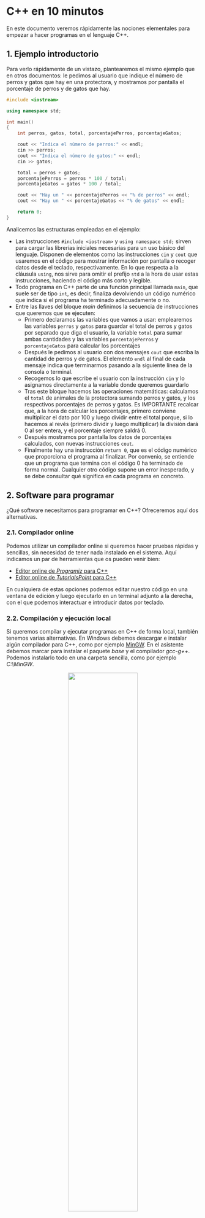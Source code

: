 # C++ en 10 minutos

En este documento veremos rápidamente las nociones elementales para empezar a hacer programas en el lenguaje C++.

## 1. Ejemplo introductorio

Para verlo rápidamente de un vistazo, plantearemos el mismo ejemplo que en otros documentos: le pedimos al usuario que indique el número de perros y gatos que hay en una protectora, y mostramos por pantalla el porcentaje de perros y de gatos que hay.

```cpp
#include <iostream>

using namespace std;

int main()
{
    int perros, gatos, total, porcentajePerros, porcentajeGatos;

    cout << "Indica el número de perros:" << endl;
    cin >> perros;
    cout << "Indica el número de gatos:" << endl;
    cin >> gatos;

    total = perros + gatos;
    porcentajePerros = perros * 100 / total;
    porcentajeGatos = gatos * 100 / total;

    cout << "Hay un " << porcentajePerros << "% de perros" << endl;
    cout << "Hay un " << porcentajeGatos << "% de gatos" << endl;

    return 0;
}
```

Analicemos las estructuras empleadas en el ejemplo:

* Las instrucciones `#include <iostream>` y `using namespace std;` sirven para cargar las librerías iniciales necesarias para un uso básico del lenguaje. Disponen de elementos como las instrucciones `cin` y `cout` que usaremos en el código para mostrar información por pantalla o recoger datos desde el teclado, respectivamente. En lo que respecta a la cláusula `using`, nos sirve para omitir el prefijo `std` a la hora de usar estas instrucciones, haciendo el código más corto y legible.
* Todo programa en C++ parte de una función principal llamada `main`, que suele ser de tipo `int`, es decir, finaliza devolviendo un código numérico que indica si el programa ha terminado adecuadamente o no.
* Entre las llaves del bloque *main* definimos la secuencia de instrucciones que queremos que se ejecuten:
  * Primero declaramos las variables que vamos a usar: emplearemos las variables `perros` y `gatos` para guardar el total de perros y gatos por separado que diga el usuario, la variable `total` para sumar ambas cantidades y las variables `porcentajePerros` y `porcentajeGatos` para calcular los porcentajes
  * Después le pedimos al usuario con dos mensajes `cout` que escriba la cantidad de perros y de gatos. El elemento `endl` al final de cada mensaje indica que terminarmos pasando a la siguiente línea de la consola o terminal.
  * Recogemos lo que escribe el usuario con la instrucción `cin` y lo asignamos directamente a la variable donde queremos guardarlo
  * Tras este bloque hacemos las operaciones matemáticas: calculamos el `total` de animales de la protectora sumando perros y gatos, y los respectivos porcentajes de perros y gatos. Es IMPORTANTE recalcar que, a la hora de calcular los porcentajes, primero conviene multiplicar el dato por 100 y luego dividir entre el total porque, si lo hacemos al revés (primero dividir y luego multiplicar) la división dará 0 al ser entera, y el porcentaje siempre saldrá 0.
  * Después mostramos por pantalla los datos de porcentajes calculados, con nuevas instrucciones `cout`.
  * Finalmente hay una instrucción `return 0`, que es el código numérico que proporciona el programa al finalizar. Por convenio, se entiende que un programa que termina con el código 0 ha terminado de forma normal. Cualquier otro código supone un error inesperado, y se debe consultar qué significa en cada programa en concreto.

## 2. Software para programar

¿Qué software necesitamos para programar en C++? Ofreceremos aquí dos alternativas.

### 2.1. Compilador online

Podemos utilizar un compilador online si queremos hacer pruebas rápidas y sencillas, sin necesidad de tener nada instalado en el sistema. Aquí indicamos un par de herramientas que os pueden venir bien:

<ul>
    <li><a href="https://www.programiz.com/cpp-programming/online-compiler" target="_blank">Editor online de <em>Programiz</em> para C++</a></li>
    <li><a href="https://www.tutorialspoint.com/compile_cpp_online.php" target="_blank">Editor online de <em>TutorialsPoint</em> para C++</a></li>
</ul>

En cualquiera de estas opciones podemos editar nuestro código en una ventana de edición y luego ejecutarlo en un terminal adjunto a la derecha, con el que podemos interactuar e introducir datos por teclado.

### 2.2. Compilación y ejecución local

Si queremos compilar y ejecutar programas en C++ de forma local, también tenemos varias alternativas. En Windows debemos descargar e instalar algún compilador para C++, como por ejemplo <a href="https://sourceforge.net/projects/mingw/" target="_blank">MinGW</a>. En el asistente debemos marcar para instalar el paquete *base* y el compilador *gcc-g++*. Podemos instalarlo todo en una carpeta sencilla, como por ejemplo *C:\MinGW*.

<div align="center">
    <img src="https://nachoiborraies.github.io/entornos/img/ED_b1_tema01-01-mingw.png" width="60%">
</div>

Después debemos editar las variables de entorno del sistema y añadir la subcarpeta *bin* de la instalación, para que Windows reconozca al compilador:

<div align="center">
    <img src="https://nachoiborraies.github.io/entornos/img/ED_b1_tema01-01-mingw_2.png" width="60%">
</div>

En Linux el compilador *gcc* o *g++* viene instalado por defecto, y en el caso de Mac se instala también por defecto instalando la herramienta XCode.

Como editor simple para hacer nuestros programas podemos usar **Geany**, que se puede descargar desde su <a href="https://www.geany.org/" target="_blank">web oficial</a>. Una vez lo tengamos instalado debemos seguir estos pasos:

1. Crear un archivo nuevo y guardarlo como un programa C++. Por ejemplo, podemos copiar el código del ejemplo anterior y guardarlo como *Ejemplo.cpp*. Al guardar el fichero como *.cpp*, Geany ya lo identificará como fichero de código C++, y activará automáticamente el compilador por defecto.
2. Para compilar nuestros programas podemos ir al menú *Construir > Build* (no elegir la opción *Compilar*) y una vez compilado ejecutamos con *Construir > Ejecutar*. También podemos usar los botones correspondientes de la barra de herramientas superior.

<div class="ejercicio">
    <p><strong>Ejercicio 1:</strong></p>
    <p>Prueba a compilar y ejecutar el ejemplo anterior de los perros y gatos, y comprueba el resultado que se muestra por pantalla al indicar 30 perros y 20 gatos.</p>
</div>

<div class="ejercicio">
    <p><strong>Ejercicio 2:</strong></p>
    <p>Ahora nuestra protectora añade un tercer tipo de animal: los pájaros. Pide al usuario este nuevo dato y calcula ahora los tres porcentajes.</p>
</div>

<div class="ejercicio">
    <p><strong>Ejercicio 3:</strong></p>
    <p>Escribe un programa que le pida al usuario su nombre completo y su edad, y muestra por pantalla el mensaje *Hola XXXX, tienes YYYY años*.</p>
    <p><strong>NOTA:</strong> para leer de teclado un texto largo (con espacios) no te servirá la instrucción `cin`. Deberás usar otra que se llama `getline(cin, variable_texto)`. 
</div>